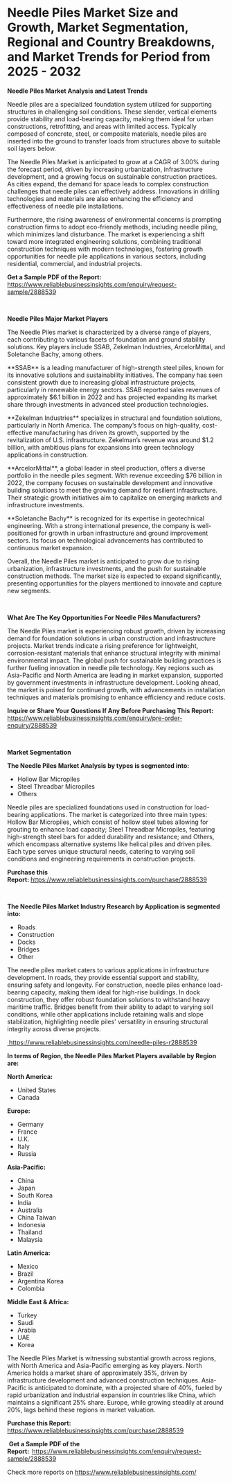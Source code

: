 <p><h1>Needle Piles Market Size and Growth, Market Segmentation, Regional and Country Breakdowns, and Market Trends for Period from 2025 -  2032</h1></p><p><strong>Needle Piles Market Analysis and Latest Trends</strong></p>
<p><p>Needle piles are a specialized foundation system utilized for supporting structures in challenging soil conditions. These slender, vertical elements provide stability and load-bearing capacity, making them ideal for urban constructions, retrofitting, and areas with limited access. Typically composed of concrete, steel, or composite materials, needle piles are inserted into the ground to transfer loads from structures above to suitable soil layers below.</p><p>The Needle Piles Market is anticipated to grow at a CAGR of 3.00% during the forecast period, driven by increasing urbanization, infrastructure development, and a growing focus on sustainable construction practices. As cities expand, the demand for space leads to complex construction challenges that needle piles can effectively address. Innovations in drilling technologies and materials are also enhancing the efficiency and effectiveness of needle pile installations.</p><p>Furthermore, the rising awareness of environmental concerns is prompting construction firms to adopt eco-friendly methods, including needle piling, which minimizes land disturbance. The market is experiencing a shift toward more integrated engineering solutions, combining traditional construction techniques with modern technologies, fostering growth opportunities for needle pile applications in various sectors, including residential, commercial, and industrial projects.</p></p>
<p><strong>Get a Sample PDF of the Report:&nbsp;</strong> <a href="https://www.reliablebusinessinsights.com/enquiry/request-sample/2888539?utm_campaign=3517&utm_medium=2&utm_source=Github&utm_content=ia&utm_term=14032025&utm_id=needle-piles">https://www.reliablebusinessinsights.com/enquiry/request-sample/2888539</a></p>
<p>&nbsp;</p>
<p><strong>Needle Piles Major Market Players</strong></p>
<p><p>The Needle Piles market is characterized by a diverse range of players, each contributing to various facets of foundation and ground stability solutions. Key players include SSAB, Zekelman Industries, ArcelorMittal, and Soletanche Bachy, among others.</p><p>**SSAB** is a leading manufacturer of high-strength steel piles, known for its innovative solutions and sustainability initiatives. The company has seen consistent growth due to increasing global infrastructure projects, particularly in renewable energy sectors. SSAB reported sales revenues of approximately $6.1 billion in 2022 and has projected expanding its market share through investments in advanced steel production technologies.</p><p>**Zekelman Industries** specializes in structural and foundation solutions, particularly in North America. The company’s focus on high-quality, cost-effective manufacturing has driven its growth, supported by the revitalization of U.S. infrastructure. Zekelman’s revenue was around $1.2 billion, with ambitious plans for expansions into green technology applications in construction.</p><p>**ArcelorMittal**, a global leader in steel production, offers a diverse portfolio in the needle piles segment. With revenue exceeding $76 billion in 2022, the company focuses on sustainable development and innovative building solutions to meet the growing demand for resilient infrastructure. Their strategic growth initiatives aim to capitalize on emerging markets and infrastructure investments.</p><p>**Soletanche Bachy** is recognized for its expertise in geotechnical engineering. With a strong international presence, the company is well-positioned for growth in urban infrastructure and ground improvement sectors. Its focus on technological advancements has contributed to continuous market expansion.</p><p>Overall, the Needle Piles market is anticipated to grow due to rising urbanization, infrastructure investments, and the push for sustainable construction methods. The market size is expected to expand significantly, presenting opportunities for the players mentioned to innovate and capture new segments.</p></p>
<p>&nbsp;</p>
<p><strong>What Are The Key Opportunities For Needle Piles Manufacturers?</strong></p>
<p><p>The Needle Piles market is experiencing robust growth, driven by increasing demand for foundation solutions in urban construction and infrastructure projects. Market trends indicate a rising preference for lightweight, corrosion-resistant materials that enhance structural integrity with minimal environmental impact. The global push for sustainable building practices is further fueling innovation in needle pile technology. Key regions such as Asia-Pacific and North America are leading in market expansion, supported by government investments in infrastructure development. Looking ahead, the market is poised for continued growth, with advancements in installation techniques and materials promising to enhance efficiency and reduce costs.</p></p>
<p><strong>Inquire or Share Your Questions If Any Before Purchasing This Report:</strong> <a href="https://www.reliablebusinessinsights.com/enquiry/pre-order-enquiry/2888539?utm_campaign=3517&utm_medium=2&utm_source=Github&utm_content=ia&utm_term=14032025&utm_id=needle-piles">https://www.reliablebusinessinsights.com/enquiry/pre-order-enquiry/2888539</a></p>
<p>&nbsp;</p>
<p><strong>Market Segmentation</strong></p>
<p><strong>The Needle Piles Market Analysis by types is segmented into:</strong></p>
<p><ul><li>Hollow Bar Micropiles</li><li>Steel Threadbar Micropiles</li><li>Others</li></ul></p>
<p><p>Needle piles are specialized foundations used in construction for load-bearing applications. The market is categorized into three main types: Hollow Bar Micropiles, which consist of hollow steel tubes allowing for grouting to enhance load capacity; Steel Threadbar Micropiles, featuring high-strength steel bars for added durability and resistance; and Others, which encompass alternative systems like helical piles and driven piles. Each type serves unique structural needs, catering to varying soil conditions and engineering requirements in construction projects.</p></p>
<p><strong>Purchase this Report:&nbsp;</strong><a href="https://www.reliablebusinessinsights.com/purchase/2888539?utm_campaign=3517&utm_medium=2&utm_source=Github&utm_content=ia&utm_term=14032025&utm_id=needle-piles">https://www.reliablebusinessinsights.com/purchase/2888539</a></p>
<p>&nbsp;</p>
<p><strong>The Needle Piles Market Industry Research by Application is segmented into:</strong></p>
<p><ul><li>Roads</li><li>Construction</li><li>Docks</li><li>Bridges</li><li>Other</li></ul></p>
<p><p>The needle piles market caters to various applications in infrastructure development. In roads, they provide essential support and stability, ensuring safety and longevity. For construction, needle piles enhance load-bearing capacity, making them ideal for high-rise buildings. In dock construction, they offer robust foundation solutions to withstand heavy maritime traffic. Bridges benefit from their ability to adapt to varying soil conditions, while other applications include retaining walls and slope stabilization, highlighting needle piles' versatility in ensuring structural integrity across diverse projects.</p></p>
<p><a href="https://www.reliablebusinessinsights.com/needle-piles-r2888539?utm_campaign=3517&utm_medium=2&utm_source=Github&utm_content=ia&utm_term=14032025&utm_id=needle-piles">&nbsp;https://www.reliablebusinessinsights.com/needle-piles-r2888539</a></p>
<p><strong>In terms of Region, the Needle Piles Market Players available by Region are:</strong></p>
<p>
    <p> <strong> North America: </strong>
        <ul>
            <li>United States</li>
            <li>Canada</li>
        </ul>
        </p> 
    <p> <strong> Europe: </strong>
        <ul>
            <li>Germany</li>
            <li>France</li>
            <li>U.K.</li>
            <li>Italy</li>
            <li>Russia</li>
        </ul>
        </p> 
    <p> <strong> Asia-Pacific: </strong>
        <ul>
            <li>China</li>
            <li>Japan</li>
            <li>South Korea</li>
            <li>India</li>
            <li>Australia</li>
            <li>China Taiwan</li>
            <li>Indonesia</li>
            <li>Thailand</li>
            <li>Malaysia</li>
        </ul>
        </p> 
    <p> <strong> Latin America: </strong>
        <ul>
            <li>Mexico</li>
            <li>Brazil</li>
            <li>Argentina Korea</li>
            <li>Colombia</li>
        </ul>
        </p> 
    <p> <strong> Middle East & Africa: </strong>
        <ul>
            <li>Turkey</li>
            <li>Saudi</li>
            <li>Arabia</li>
            <li>UAE</li>
            <li>Korea</li>
        </ul>
    </p>
    </p>
<p><p>The Needle Piles Market is witnessing substantial growth across regions, with North America and Asia-Pacific emerging as key players. North America holds a market share of approximately 35%, driven by infrastructure development and advanced construction techniques. Asia-Pacific is anticipated to dominate, with a projected share of 40%, fueled by rapid urbanization and industrial expansion in countries like China, which maintains a significant 25% share. Europe, while growing steadily at around 20%, lags behind these regions in market valuation.</p></p>
<p><strong>Purchase this Report: </strong><a href="https://www.reliablebusinessinsights.com/purchase/2888539?utm_campaign=3517&utm_medium=2&utm_source=Github&utm_content=ia&utm_term=14032025&utm_id=needle-piles">https://www.reliablebusinessinsights.com/purchase/2888539</a></p>
<p>&nbsp;<strong>Get a Sample PDF of the Report:&nbsp;&nbsp;</strong><a href="https://www.reliablebusinessinsights.com/enquiry/request-sample/2888539?utm_campaign=3517&utm_medium=2&utm_source=Github&utm_content=ia&utm_term=14032025&utm_id=needle-piles">https://www.reliablebusinessinsights.com/enquiry/request-sample/2888539</a></p>
<p><strong></strong></p>
<p>Check more reports on <a href="https://www.reliablebusinessinsights.com/?utm_campaign=3517&utm_medium=2&utm_source=Github&utm_content=ia&utm_term=14032025&utm_id=needle-piles">https://www.reliablebusinessinsights.com/</a></p>